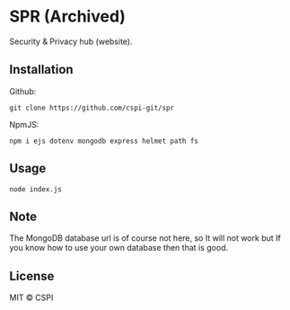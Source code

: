 # SPR (Archived)
Security & Privacy hub (website).

## Installation
Github:
```
git clone https://github.com/cspi-git/spr
```

NpmJS:
```
npm i ejs dotenv mongodb express helmet path fs
```

## Usage
```
node index.js
```

## Note
The MongoDB database url is of course not here, so It will not work but If you know how to use your own database then that is good.

## License
MIT © CSPI

